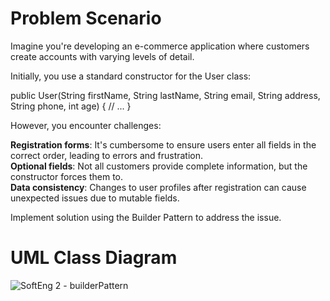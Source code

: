 # Problem Scenario

Imagine you're developing an e-commerce application where customers create accounts with varying levels of detail.

Initially, you use a standard constructor for the User class:

public User(String firstName, String lastName, String email,
           String address, String phone, int age) {
     // ...
}

However, you encounter challenges:

**Registration forms**: It's cumbersome to ensure users enter all fields in the correct order, leading to errors and frustration.<br>
**Optional fields**: Not all customers provide complete information, but the constructor forces them to.<br>
**Data consistency**: Changes to user profiles after registration can cause unexpected issues due to mutable fields.

Implement solution using the Builder Pattern to address the issue.

# UML Class Diagram
![SoftEng 2 - builderPattern](https://github.com/Brylsmn/builderPattern/assets/142909052/57836644-8595-4c4c-93c5-3d51cc8377d4)
